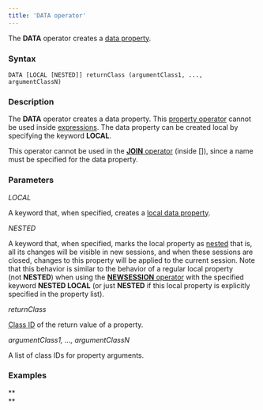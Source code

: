 ```yaml
---
title: 'DATA operator'
---
```


The **DATA** operator creates a [data property](Data_properties_DATA.md).

### Syntax

    DATA [LOCAL [NESTED]] returnClass (argumentClass1, ..., argumentClassN)

### Description

The **DATA** operator creates a data property. This [property operator](Operators.md) cannot be used inside [expressions](Expression.md). The data property can be created local by specifying the keyword **LOCAL**. 

This operator cannot be used in the [**JOIN** operator](JOIN_operator.md) (inside \[\]), since a name must be specified for the data property.

### Parameters

*LOCAL*

A keyword that, when specified, creates a [local data property](688168.html#Dataproperties(DATA)-local). 

*NESTED*

A keyword that, when specified, marks the local property as [nested](Session-management_30769221.html#Sessionmanagement-nested) that is, all its changes will be visible in new sessions, and when these sessions are closed, changes to this property will be applied to the current session. Note that this behavior is similar to the behavior of a regular local property (not **NESTED**) when using the [**NEWSESSION** operator](NEWSESSION_operator.md) with the specified keyword **NESTED LOCAL** (or just **NESTED** if this local property is explicitly specified in the property list).

*returnClass*

[Class ID](IDs_1573053.html#IDs-classid) of the return value of a property. 

*argumentClass1, ..., argumentClassN*

A list of class IDs for property arguments. 

### Examples



**  
**

